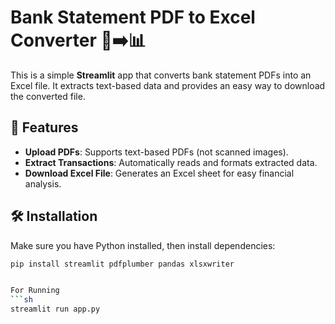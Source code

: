 # Bank Statement PDF to Excel Converter 📄➡️📊  

This is a simple **Streamlit** app that converts bank statement PDFs into an Excel file. It extracts text-based data and provides an easy way to download the converted file.  

## 🚀 Features  
- **Upload PDFs**: Supports text-based PDFs (not scanned images).  
- **Extract Transactions**: Automatically reads and formats extracted data.  
- **Download Excel File**: Generates an Excel sheet for easy financial analysis.  

## 🛠 Installation  

Make sure you have Python installed, then install dependencies:  

```sh
pip install streamlit pdfplumber pandas xlsxwriter


For Running 
```sh
streamlit run app.py



